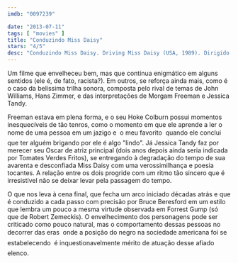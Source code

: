 ```yaml
---
imdb: "0097239"

date: "2013-07-11"
tags: [ "movies" ]
title: "Conduzindo Miss Daisy"
stars: "4/5"
desc: "Conduzindo Miss Daisy. Driving Miss Daisy (USA, 1989). Dirigido por Bruce Beresford. Escrito por Alfred Uhry, Alfred Uhry. Com Morgan Freeman, Jessica Tandy, Dan Aykroyd, Patti LuPone, Esther Rolle, Joann Havrilla, William Hall Jr., Alvin M. Sugarman, Clarice F. Geigerman."
---
```

Um filme que envelheceu bem, mas que continua enigmático em alguns sentidos (ele é, de fato, racista?). Em outros, se reforça ainda mais, como é o caso da belíssima trilha sonora, composta pelo rival de temas de John Williams, Hans Zimmer, e das interpretações de Morgam Freeman e Jessica Tandy.

Freeman estava em plena forma, e o seu Hoke Colburn possui momentos inesquecíveis de tão tenros, como o momento em que ele aprende a ler o nome de uma pessoa em um jazigo e  o meu favorito  quando ele conclui que ter alguém brigando por ele é algo "lindo". Já Jessica Tandy faz por merecer seu Oscar de atriz principal (dois anos depois ainda seria indicada por Tomates Verdes Fritos), se entregando à degradação do tempo de sua avarenta e desconfiada Miss Daisy com uma verossimilhança e poesia tocantes. A relação entre os dois progride com um ritmo tão sincero que é irresistível não se deixar levar pela passagem do tempo.

O que nos leva à cena final, que fecha um arco iniciado décadas atrás e que é conduzido a cada passo com precisão por Bruce Beresford em um estilo que lembra um pouco a mesma virtude observada em Forrest Gump (só que de Robert Zemeckis). O envelhecimento dos personagens pode ser criticado como pouco natural, mas o comportamento dessas pessoas no decorrer das eras  onde a posição do negro na sociedade americana foi se estabelecendo  é inquestionavelmente mérito de atuação desse afiado elenco.


